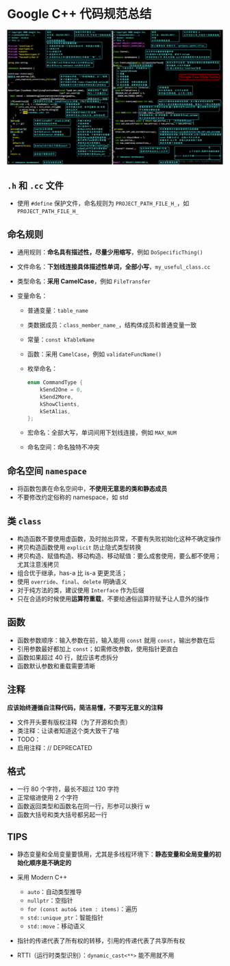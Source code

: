 # Google C++ 代码规范总结

![Google C++ style guide](https://raw.githubusercontent.com/lutianen/PicBed/main/202308262111101.png)

## `.h` 和 `.cc` 文件

- 使用 `#define` 保护文件，命名规则为 `PROJECT_PATH_FILE_H_`，如 `PROJECT_PATH_FILE_H_`

## 命名规则

- 通用规则：**命名具有描述性，尽量少用缩写**，例如 `DoSpecificThing()`
- 文件命名：**下划线连接具体描述性单词，全部小写**，`my_useful_class.cc`
- 类型命名：**采用 CamelCase**，例如 `FileTransfer`
- 变量命名：

  - 普通变量：`table_name`
  - 类数据成员：`class_member_name_`，结构体成员和普通变量一致
  - 常量：`const kTableName`
  - 函数：采用 `CamelCase`，例如 `validateFuncName()`
  - 枚举命名：

    ```c++
    enum CommandType {
        kSend2One = 0,
        kSend2More,
        kShowClients,
        kSetAlias,
    };
    ```

  - 宏命名：全部大写，单词间用下划线连接，例如 `MAX_NUM`
  - 命名空间：命名独特不冲突

## 命名空间 `namespace`

- 将函数包裹在命名空间中，**不使用无意思的类和静态成员**
- 不要修改约定俗称的 namespace，如 std

## 类 `class`

- 构造函数不要使用虚函数，及时抛出异常，不要有失败初始化这种不确定操作
- 拷贝构造函数使用 `explicit` 防止隐式类型转换
- 拷贝构造、赋值构造、移动构造、移动赋值：要么成套使用，要么都不使用；尤其注意浅拷贝
- 组合优于继承，has-a 比 is-a 更更灵活；
- 使用 `override`、`final`、`delete` 明确语义
- 对于纯方法的类，建议使用 `Interface` 作为后缀
- 只在合适的时候使用**运算符重载**，不要给通俗运算符赋予让人意外的操作

## 函数

- 函数参数顺序：输入参数在前，输入能用 `const` 就用 `const`，输出参数在后
- 引用参数最好都加上 `const`；如需修改参数，使用指针更直白
- 函数如果超过 40 行，就应该考虑拆分
- 函数默认参数和重载需要清晰

## 注释

**应该始终遵循自注释代码，简洁易懂，不要写无意义的注释**

- 文件开头要有版权注释（为了开源和负责）
- 类注释：让读者知道这个类大致干了啥
- TODO：
- 启用注释：// DEPRECATED

## 格式

- 一行 80 个字符，最长不超过 120 字符
- 正常缩进使用 2 个字符
- 函数返回类型和函数名在同一行，形参可以换行 w
- 函数大括号和类大括号都另起一行

## TIPS

- 静态变量和全局变量要慎用，尤其是多线程环境下：**静态变量和全局变量的初始化顺序是不确定的**
- 采用 Modern C++

  - `auto`：自动类型推导
  - `nullptr`：空指针
  - `for (const auto& item : items)`：遍历
  - `std::unique_ptr`：智能指针
  - `std::move`：移动语义

- 指针的传递代表了所有权的转移，引用的传递代表了共享所有权
- RTTI（运行时类型识别）：`dynamic_cast<**>` 能不用就不用

